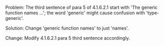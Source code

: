 Problem: The third sentence of para 5 of 4.1.6.2.1 start with 'The generic
function names ...'; the word 'generic' might cause confusion with
'type-generic'.

Solution: Change 'generic function names' to just 'names'.

Change: Modify 4.1.6.2.1 para 5 third sentence accordingly.
